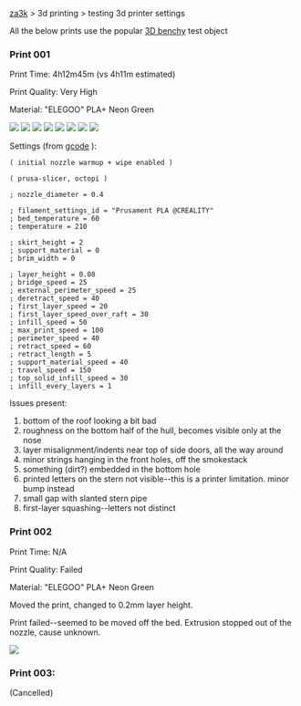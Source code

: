 [za3k](/) > 3d printing > testing 3d printer settings

All the below prints use the popular [3D benchy](stl/3dbenchy.stl) test object

### Print 001

Print Time: 4h12m45m (vs 4h11m estimated)

Print Quality: Very High

Material: "ELEGOO" PLA+ Neon Green

![](001/001_1.jpg)
![](001/001_2.jpg)
![](001/001_3.jpg)
![](001/001_4.jpg)
![](001/001_5.jpg)
![](001/001_6.jpg)
![](001/001_7.jpg)
![](001/001_8.jpg)

Settings (from [gcode](001/3dbenchy_4h11m_0.08mm_210C_PLA_ENDER3.gcode)
):

    ( initial nozzle warmup + wipe enabled )

    ( prusa-slicer, octopi )

    ; nozzle_diameter = 0.4

    ; filament_settings_id = "Prusament PLA @CREALITY"
    ; bed_temperature = 60
    ; temperature = 210

    ; skirt_height = 2
    ; support_material = 0
    ; brim_width = 0

    ; layer_height = 0.08
    ; bridge_speed = 25
    ; external_perimeter_speed = 25
    ; deretract_speed = 40
    ; first_layer_speed = 20
    ; first_layer_speed_over_raft = 30
    ; infill_speed = 50
    ; max_print_speed = 100
    ; perimeter_speed = 40
    ; retract_speed = 60
    ; retract_length = 5
    ; support_material_speed = 40
    ; travel_speed = 150
    ; top_solid_infill_speed = 30
    ; infill_every_layers = 1

Issues present:
1. bottom of the roof looking a bit bad
1. roughness on the bottom half of the hull, becomes visible only at the nose
1. layer misalignment/indents near top of side doors, all the way around
1. minor strings hanging in the front holes, off the smokestack
1. something (dirt?) embedded in the bottom hole
1. printed letters on the stern not visible--this is a printer limitation. minor bump instead
1. small gap with slanted stern pipe
1. first-layer squashing--letters not distinct

### Print 002

Print Time: N/A

Print Quality: Failed

Material: "ELEGOO" PLA+ Neon Green

Moved the print, changed to 0.2mm layer height.

Print failed--seemed to be moved off the bed. Extrusion stopped out of the nozzle, cause unknown.

![](002/002_1.jpg)

### Print 003:
(Cancelled)

<!--

### Print 004:

Print 004 is a test with 0.2mm layer height to speed up printing.

Print 005 is identical to 005, except shifted on the print bed. It's a test of multiple prints on one bed, queued in Octoprint. It turns out Octoprint doesn't support a queue, though.

-->